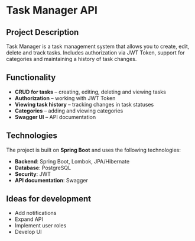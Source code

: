 # Task Manager API

## Project Description
Task Manager is a task management system that allows you to create, edit, delete and track tasks. Includes authorization via JWT Token, support for categories and maintaining a history of task changes.

## Functionality
- **CRUD for tasks** – creating, editing, deleting and viewing tasks
- **Authorization** – working with JWT Token
- **Viewing task history** – tracking changes in task statuses
- **Categories** – adding and viewing categories
- **Swagger UI** – API documentation

## Technologies
The project is built on **Spring Boot** and uses the following technologies:
- **Backend**: Spring Boot, Lombok, JPA/Hibernate
- **Database**: PostgreSQL
- **Security**: JWT
- **API documentation**: Swagger

## Ideas for development
- Add notifications
- Expand API
- Implement user roles
- Develop UI 
